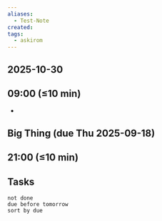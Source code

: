 ```yaml
---
aliases:
  - Test-Note
created:
tags:
  - askirom
---
```

## 2025-10-30
## 09:00 (≤10 min)
- 

## Big Thing (due Thu 2025-09-18)



## 21:00 (≤10 min)



## Tasks
```tasks
not done
due before tomorrow
sort by due
```
